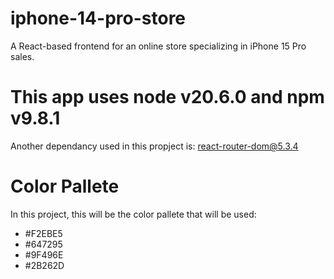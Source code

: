 # iphone-14-pro-store
A React-based frontend for an online store specializing in iPhone 15 Pro sales.

# This app uses node v20.6.0 and npm v9.8.1
Another dependancy used in this propject is: react-router-dom@5.3.4

# Color Pallete
In this project, this will be the color pallete that will be used:

- #F2EBE5
- #647295
- #9F496E
- #2B262D